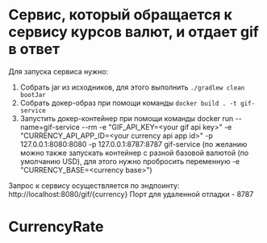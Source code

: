 # Сервис, который обращается к сервису курсов валют, и отдает gif в ответ

Для запуска сервиса нужно:
1. Собрать jar из исходников, для этого выполнить ``./gradlew clean bootJar``
2. Собрать докер-образ при помощи команды ``docker build . -t gif-service``
3. Запустить докер-контейнер при помощи команды docker run --name=gif-service --rm -e "GIF_API_KEY=\<your gif api key\>" -e "CURRENCY_API_APP_ID=<your currency api app id\>" -p 127.0.0.1:8080:8080 -p 127.0.0.1:8787:8787 gif-service (по желанию можно также запускать контейнер с разной базовой валютой (по умолчанию USD), для этого нужно пробросить переменную -e "CURRENCY_BASE=\<currency base\>")

Запрос к сервису осуществляется по эндпоинту: http://localhost:8080/gif/{currency}
Порт для удаленной отладки - 8787
# CurrencyRate
